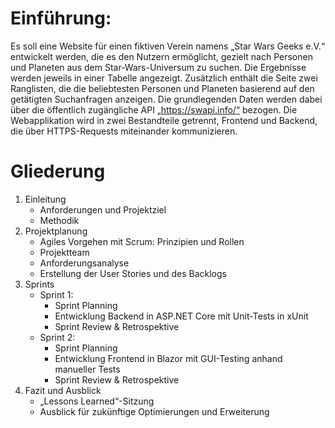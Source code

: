 # Einführung:
Es soll eine Website für einen fiktiven Verein namens „Star Wars Geeks e.V.“ entwickelt werden, die es den Nutzern ermöglicht, gezielt nach Personen und Planeten aus dem Star-Wars-Universum zu suchen. Die Ergebnisse werden jeweils in einer Tabelle angezeigt. Zusätzlich enthält die Seite zwei Ranglisten, die die beliebtesten Personen und Planeten basierend auf den getätigten Suchanfragen anzeigen.
Die grundlegenden Daten werden dabei über die öffentlich zugängliche API „https://swapi.info/“ bezogen.
Die Webapplikation wird in zwei Bestandteile getrennt, Frontend und Backend, die über HTTPS-Requests miteinander kommunizieren.
 
# Gliederung
1. Einleitung
	- Anforderungen und Projektziel
	- Methodik
2. Projektplanung
	- Agiles Vorgehen mit Scrum: Prinzipien und Rollen
	- Projektteam
	- Anforderungsanalyse
	- Erstellung der User Stories und des Backlogs
3. Sprints
	- Sprint 1:
		- Sprint Planning 
		- Entwicklung Backend in ASP.NET Core mit Unit-Tests in xUnit
		- Sprint Review & Retrospektive
	- Sprint 2:
		- Sprint Planning
		- Entwicklung Frontend in Blazor mit GUI-Testing anhand manueller Tests
		- Sprint Review & Retrospektive
4. Fazit und Ausblick
	- „Lessons Learned“-Sitzung 
	- Ausblick für zukünftige Optimierungen und Erweiterung
